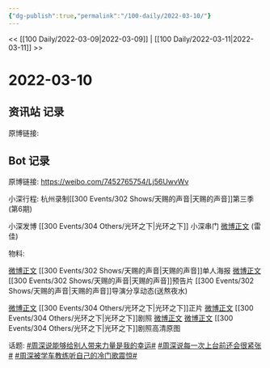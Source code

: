 ```yaml
---
{"dg-publish":true,"permalink":"/100-daily/2022-03-10/"}
---
```



<< [[100 Daily/2022-03-09\|2022-03-09]] | [[100 Daily/2022-03-11\|2022-03-11]] >>

# 2022-03-10

## 资讯站 记录

原博链接:

## Bot 记录

原博链接: https://weibo.com/7452765754/Lj56UwvWv

小深行程:
杭州录制[[300 Events/302 Shows/天赐的声音\|天赐的声音]]第三季(第6期)

小深发博[](https://m.weibo.cn/1736988591/4745469533619528) [[300 Events/304 Others/光环之下\|光环之下]]
小深串门 [微博正文](https://m.weibo.cn/7745238712/4745450593190250) (雷佳)

物料:

[微博正文](https://m.weibo.cn/1315706994/4745410969077648) [[300 Events/302 Shows/天赐的声音\|天赐的声音]]单人海报
[微博正文](https://m.weibo.cn/1315706994/4745426063853783) [[300 Events/302 Shows/天赐的声音\|天赐的声音]]预告片
[](https://m.weibo.cn/1846843604/4745590816639730) [[300 Events/302 Shows/天赐的声音\|天赐的声音]]导演分享动态(送熬夜水)

[微博正文](https://m.weibo.cn/6524418754/4745410964622213) [[300 Events/304 Others/光环之下\|光环之下]]正片
[微博正文](https://m.weibo.cn/6524418754/4745471366798257) [[300 Events/304 Others/光环之下\|光环之下]]剧照
[微博正文](https://m.weibo.cn/5177678970/4745476928176252) [微博正文](https://m.weibo.cn/6032384475/4745478686378194) [[300 Events/304 Others/光环之下\|光环之下]]剧照高清原图

话题:
[#周深说能够给别人带来力量是我的幸运#](https://s.weibo.com/weibo?q=%23%E5%91%A8%E6%B7%B1%E8%AF%B4%E8%83%BD%E5%A4%9F%E7%BB%99%E5%88%AB%E4%BA%BA%E5%B8%A6%E6%9D%A5%E5%8A%9B%E9%87%8F%E6%98%AF%E6%88%91%E7%9A%84%E5%B9%B8%E8%BF%90%23)
[#周深说每一次上台前还会很紧张#](https://s.weibo.com/weibo?q=%23%E5%91%A8%E6%B7%B1%E8%AF%B4%E6%AF%8F%E4%B8%80%E6%AC%A1%E4%B8%8A%E5%8F%B0%E5%89%8D%E8%BF%98%E4%BC%9A%E5%BE%88%E7%B4%A7%E5%BC%A0%23)
[#周深被学车教练听自己的冷门歌震惊#](https://s.weibo.com/weibo?q=%23%E5%91%A8%E6%B7%B1%E8%A2%AB%E5%AD%A6%E8%BD%A6%E6%95%99%E7%BB%83%E5%90%AC%E8%87%AA%E5%B7%B1%E7%9A%84%E5%86%B7%E9%97%A8%E6%AD%8C%E9%9C%87%E6%83%8A%23)
